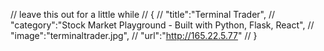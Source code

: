 // leave this out for a little while
// {
//   "title":"Terminal Trader",
//   "category":"Stock Market Playground - Built with Python, Flask, React",
//   "image":"terminaltrader.jpg",
//   "url":"http://165.22.5.77"
// }